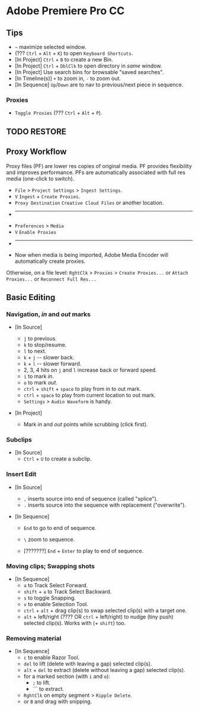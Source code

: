 # Adobe Premiere Pro CC

## Tips

* `~` maximize selected window.
* (??? `Ctrl` + `Alt` + `K`) to open `Keyboard Shortcuts`.
* [In Project] `Ctrl` + `B` to create a new Bin.
* [In Project] `Ctrl` + `DblClk` to open directory in _same_ window.
* [In Project] Use search bins for browsable "saved searches".
* [In Timeline(s)] `+` to zoom in, `-` to zoom out.
* [In Sequence] `Up`/`Down` are to nav to previous/next piece in sequence.

### Proxies

* `Toggle Proxies` (??? `Ctrl` + `Alt` + `P`).

## TODO RESTORE

## Proxy Workflow

Proxy files (PF) are lower res copies of original media.
PF provides flexibility and improves performance.
PFs are automatically associated with full res media (one-click to switch).

* `File` > `Project Settings` > `Ingest Settings`.
* `V` `Ingest` + `Create Proxies`.
* `Proxy Destination` `Creative Cloud Files` or another location.
* ---
* `Preferences` > `Media`
* `V` `Enable Proxies`
* ---
* Now when media is being imported, Adobe Media Encoder will automatically create proxies.

Otherwise, on a file level:
`RghtClk` > `Proxies` > `Create Proxies...` or `Attach Proxies...` or `Reconnect Full Res...`

## Basic Editing

### Navigation, _in_ and _out_ marks

* [In Source]
  * `j` to previous.
  * `k` to stop/resume.
  * `l` to next.
  * `k` + `j` -- slower back.
  * `k` + `l` -- slower forward.
  * 2, 3, 4 hits on `j` and `l` increase back or forward speed.
  * `i` to mark _in_.
  * `o` to mark _out_.
  * `ctrl` + `shift` + `space` to play from in to out mark.
  * `ctrl` + `space` to play from current location to out mark.
  * `Settings` > `Audio Waveform` is handy.

* [In Project]
  * Mark _in_ and _out_ points while scrubbing (click first).

### Subclips

* [In Source]
  * `Ctrl` + `U` to create a subclip.

### Insert Edit

* [In Source]
  * `,` inserts source into end of sequence (called "splice").
  * `.` inserts source into the sequence with replacement ("overwrite").

* [In Sequence]
  * `End` to go to end of sequence.
  * `\` zoom to sequence.

  * [???????] `End` + `Enter` to play to end of sequence.

### Moving clips; Swapping shots

* [In Sequence]
  * `a` to Track Select Forward.
  * `shift` + `a` to Track Select Backward.
  * `s` to toggle Snapping.
  * `v` to enable Selection Tool.
  * `ctrl` + `alt` + drag clip(s) to swap selected clip(s) with a target one.
  * `alt` + left/right (???? OR `ctrl` + left/right) to nudge (tiny push) selected clip(s). Works with (+ `shift`) too.

### Removing material

* [In Sequence]
  * `c` to enable Razor Tool.
  * `del` to lift (delete with leaving a gap) selected clip(s).
  * `alt` + `del` to extract (delete without leaving a gap) selected clip(s).
  * for a marked section (with `i` and `o`):
    * `;` to lift.
    * `\`` to extract.
  *  `RghtClk` on empty segment > `Ripple Delete`.
    * or `B` and drag with snipping.
